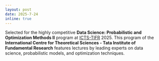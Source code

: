 ```yaml
---
layout: post
date: 2025-7-24 
inline: true
---
```

<p>
Selected for the highly competitive <strong>Data Science: Probabilistic and Optimization Methods II</strong> program at  <a href="https://www.icts.res.in/program/DSPOM">ICTS-TIFR</a> 2025. This program of the <strong>International Centre for Theoretical Sciences - Tata Institute of Fundamental Research</strong> features lectures by leading experts on data science, probabilistic models, and optimization techniques.
</p>
